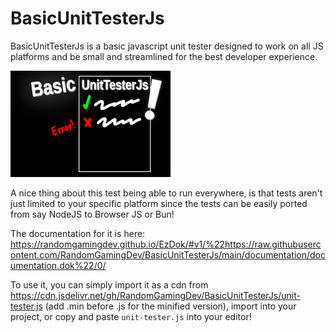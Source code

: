 # BasicUnitTesterJs
BasicUnitTesterJs is a basic javascript unit tester designed to work on all JS platforms and be small and streamlined for the best developer experience.

<img src="BasicUnitTesterJs.png" width="256" />

A nice thing about this test being able to run everywhere, is that
tests aren't just limited to your specific platform since the tests can be easily ported from say NodeJS to Browser JS or Bun!

The documentation for it is here: https://randomgamingdev.github.io/EzDok/#v1/%22https://raw.githubusercontent.com/RandomGamingDev/BasicUnitTesterJs/main/documentation/documentation.dok%22/0/

To use it, you can simply import it as a cdn from https://cdn.jsdelivr.net/gh/RandomGamingDev/BasicUnitTesterJs/unit-tester.js (add .min before .js for the minified version), import into your project, or copy and paste `unit-tester.js` into your editor!
